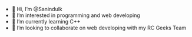 - 👋 Hi, I’m @Sanindulk
- 👀 I’m interested in programming and web developing
- 🌱 I’m currently learning C++
- 💞️ I’m looking to collaborate on web developing with my RC Geeks Team

<!---
Sanindulk/Sanindulk is a ✨ special ✨ repository because its `README.md` (this file) appears on your GitHub profile.
You can click the Preview link to take a look at your changes.
--->
